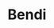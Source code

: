 ---
layout: startup_page
title: "Bendi"
id: "bendi.ai"
permalink: "/bendibendi.ai04192025/"
website: "https://bendi.ai/"
funding_round: "Pre-Seed"
funding_amount: "$1.04M"
investors: "Midven, Heartfelt Capital, Chasing Rainbows, Innovate UK"
about: "Bendi is an AI-powered platform that helps businesses identify, analyze, and manage ESG risks in complex global supply chains. Its flagship platform, Prism, automates supply chain mapping and ESG risk assessments, providing a faster, more cost-effective way to surface hidden risks than traditional methods."
markets: "Supply Chain Management, AI, ESG, Business Intelligence Platforms, Data Management, Information Services, Information Technology, Software"
hq: "Birmingham, England, United Kingdom"
founded_year: "2020"
linkedin: "https://www.linkedin.com/company/bendi"
twitter: ""
instagram: ""
facebook: "https://www.facebook.com/Bendi.sustainability"
crunchbase: "https://www.crunchbase.com/organization/bendi-7e9d"
pitchbook: "https://pitchbook.com/profiles/company/482300-38"

# SEO Optimization
meta_title: "Bendi - Pre-Seed Funding ($1.04M)"
meta_description: "Bendi, Bendi is an AI-powered platform that helps businesses identify, analyze, and manage ESG risks in complex global supply chains. Its flagship platform, ..."
meta_keywords: "Bendi, Supply Chain Management, AI, ESG, Business Intelligence Platforms, Data Management, Information Services, Information Technology, Software, Pre-Seed funding"
canonical_url: "https://pkprojectstartups.github.io/projectstartups.com/bendibendi.ai04192025/"
---